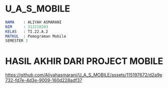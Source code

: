 # U_A_S_MOBILE

```s
NAMA    : ALIYAH ASMARANI
NIM     : 312210203
KELAS   : TI.22.A.2
MATKUL  : Pemograman Mobile
SEMESTER 3
```

# HASIL AKHIR DARI PROJECT MOBILE

https://github.com/Aliyahasmarani/U_A_S_MOBILE/assets/115197672/d2a9e732-fd7e-4d3e-9009-160d228adf37

